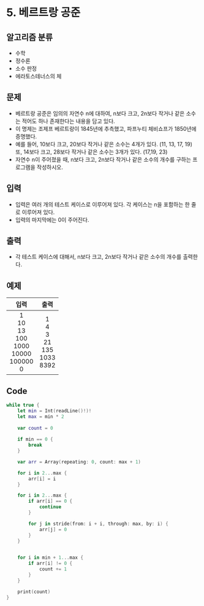# 5. 베르트랑 공준
## 알고리즘 분류
* 수학
*  정수론
*  소수 판정
*  에라토스테너스의 체

## 문제
* 베르트랑 공준은 임의의 자연수 n에 대하여, n보다 크고, 2n보다 작거나 같은 소수는 적어도 하나 존재한다는 내용을 담고 있다.
* 이 명제는 조제프 베르트랑이 1845년에 추측했고, 파프누티 체비쇼프가 1850년에 증명했다.
* 예를 들어, 10보다 크고, 20보다 작거나 같은 소수는 4개가 있다. (11, 13, 17, 19) 또, 14보다 크고, 28보다 작거나 같은 소수는 3개가 있다. (17,19, 23)
* 자연수 n이 주어졌을 때, n보다 크고, 2n보다 작거나 같은 소수의 개수를 구하는 프로그램을 작성하시오. 

## 입력
* 입력은 여러 개의 테스트 케이스로 이루어져 있다. 각 케이스는 n을 포함하는 한 줄로 이루어져 있다.
* 입력의 마지막에는 0이 주어진다.

## 출력
* 각 테스트 케이스에 대해서, n보다 크고, 2n보다 작거나 같은 소수의 개수를 출력한다.

## 예제
|입력|출력|
|:---:|:---:|
|1<br>10<br>13<br>100<br>1000<br>10000<br>100000<br>0|1<br>4<br>3<br>21<br>135<br>1033<br>8392|
 
## Code
```swift
while true {
    let min = Int(readLine()!)!
    let max = min * 2
    
    var count = 0
    
    if min == 0 {
        break
    }

    var arr = Array(repeating: 0, count: max + 1)

    for i in 2...max {
        arr[i] = i
    }

    for i in 2...max {
        if arr[i] == 0 {
            continue
        }

        for j in stride(from: i + i, through: max, by: i) {
            arr[j] = 0
        }
    }

    
    for i in min + 1...max {
        if arr[i] != 0 {
            count += 1
        }
    }

    print(count)
}
```